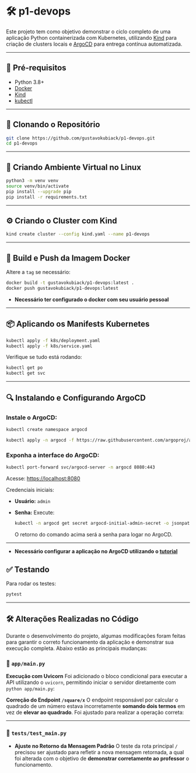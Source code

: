 # 🛠️ p1-devops

Este projeto tem como objetivo demonstrar o ciclo completo de uma aplicação Python containerizada com Kubernetes, utilizando [Kind](https://kind.sigs.k8s.io/) para criação de clusters locais e [ArgoCD](https://argo-cd.readthedocs.io/) para entrega contínua automatizada.

---


## 🧾 Pré-requisitos

* Python 3.8+
* [Docker](https://docs.docker.com/get-docker/)
* [Kind](https://kind.sigs.k8s.io/docs/user/quick-start/)
* [kubectl](https://kubernetes.io/docs/tasks/tools/)

---

## 🚀 Clonando o Repositório

```bash
git clone https://github.com/gustavokubiack/p1-devops.git
cd p1-devops
```

---

## 🐍 Criando Ambiente Virtual no Linux

```bash
python3 -m venv venv
source venv/bin/activate
pip install --upgrade pip
pip install -r requirements.txt
```

---

## ⚙️ Criando o Cluster com Kind

```bash
kind create cluster --config kind.yaml --name p1-devops
```

---

## 🐙 Build e Push da Imagem Docker

Altere a `tag` se necessário:

```bash
docker build -t gustavokubiack/p1-devops:latest .
docker push gustavokubiack/p1-devops:latest
```
- **Necessário ter configurado o docker com seu usuário pessoal**
---

## 📦 Aplicando os Manifests Kubernetes

```bash
kubectl apply -f k8s/deployment.yaml
kubectl apply -f k8s/service.yaml
```

Verifique se tudo está rodando:

```bash
kubectl get po
kubectl get svc
```

---

## 🔍 Instalando e Configurando ArgoCD

### Instale o ArgoCD:

```bash
kubectl create namespace argocd

kubectl apply -n argocd -f https://raw.githubusercontent.com/argoproj/argo-cd/stable/manifests/install.yaml
```

### Exponha a interface do ArgoCD:

```bash
kubectl port-forward svc/argocd-server -n argocd 8080:443
```

Acesse: [https://localhost:8080](https://localhost:8080)

Credenciais iniciais:

* **Usuário:** `admin`
* **Senha:** Execute:

  ```bash
  kubectl -n argocd get secret argocd-initial-admin-secret -o jsonpath="{.data.password}" | base64 -d
  ```

  O retorno do comando acima será a senha para logar no ArgoCD.
---

* **Necessário configurar a aplicação no ArgoCD utilizando o [tutorial](https://eduardo-da-silva.github.io/fundamentos-devops/cd/#configuracao-do-argocd)**

## ✅ Testando

Para rodar os testes:

```bash
pytest
```

---

## 🛠️ Alterações Realizadas no Código

Durante o desenvolvimento do projeto, algumas modificações foram feitas para garantir o correto funcionamento da aplicação e demonstrar sua execução completa. Abaixo estão as principais mudanças:

### 📁 `app/main.py`

  **Execução com Uvicorn**
   Foi adicionado o bloco condicional para executar a API utilizando o `uvicorn`, permitindo iniciar o servidor diretamente com `python app/main.py`:



  **Correção do Endpoint `/square/x`**
   O endpoint responsável por calcular o quadrado de um número estava incorretamente **somando dois termos** em vez de **elevar ao quadrado**. Foi ajustado para realizar a operação correta:


---

### 📁 `tests/test_main.py`

* **Ajuste no Retorno da Mensagem Padrão**
  O teste da rota principal `/` precisou ser ajustado para refletir a nova mensagem retornada, a qual foi alterada com o objetivo de **demonstrar corretamente ao professor** o funcionamento.
